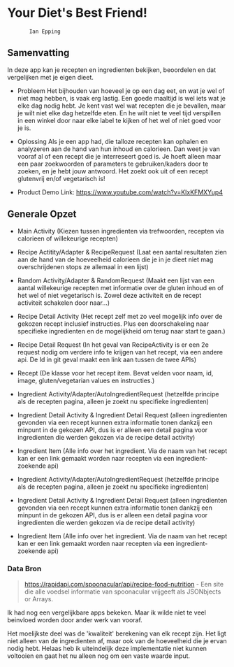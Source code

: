 # Your Diet's Best Friend!
           Ian Epping
## Samenvatting
In deze app kan je recepten en ingredienten bekijken, beoordelen en dat vergelijken met je eigen dieet.
- Probleem
Het bijhouden van hoeveel je op een dag eet, en wat je wel of niet mag hebben, is vaak erg lastig. Een goede maaltijd is wel iets wat je elke dag nodig hebt.
Je kent vast wel wat recepten die je bevallen, maar je wilt niet elke dag hetzelfde eten. En he wilt niet te veel tijd verspillen in een winkel door naar elke label te kijken of het wel of niet goed voor je is.

- Oplossing
Als je een app had, die talloze recepten kan ophalen en analyzeren aan de hand van hun inhoud en calorieen. Dan weet je van vooraf al of een recept die je interreseert goed is.
Je hoeft alleen maar een paar zoekwoorden of parameters te gebruiken/kaders door te zoeken, en je hebt jouw antwoord. Het zoekt ook uit of een recept glutenvrij en/of vegetarisch is!

- Product Demo Link: https://www.youtube.com/watch?v=KIxKFMXYup4

## Generale Opzet
- Main Activity (Kiezen tussen ingredienten via trefwoorden, recepten via calorieen of willekeurige recepten)
- Recipe Actitity/Adapter & RecipeRequest (Laat een aantal resultaten zien aan de hand van de hoeveelheid calorieen die je in je dieet niet mag overschrijdenen stops ze allemaal in een lijst)
- Random Activity/Adapter & RandomRequest (Maakt een lijst van een aantal willekeurige recepten met informatie over de gluten inhoud en of het wel of niet vegetarisch is. Zowel deze activiteit en de recept activiteit schakelen door naar...)
- Recipe Detail Activity (Het recept zelf met zo veel mogelijk info over de gekozen recept inclusief instructies. Plus een doorschakeling naar specifieke ingredienten en de mogelijkheid om terug naar start te gaan.)
- Recipe Detail Request (In het geval van RecipeActivity is er een 2e request nodig om verdere info te krijgen van het recept, via een andere api. De Id in git geval maakt een link aan tussen de twee APIs)
- Recept (De klasse voor het recept item. Bevat velden voor naam, id, image, gluten/vegetarian values en instructies.)
- Ingredient Activity/Adapter/AutoIngredientRequest (hetzelfde principe als de recepten pagina, alleen je zoekt nu specifieke ingredienten)
- Ingredient Detail Activity & Ingredient Detail Request (alleen ingredienten gevonden via een recept kunnen extra informatie tonen dankzij een minpunt in de gekozen API, dus is er alleen een detail pagina voor ingredienten die werden gekozen via de recipe detail activity)
- Ingredient Item (Alle info over het ingredient. Via de naam van het recept kan er een link gemaakt worden naar recepten via een ingredient-zoekende api)

- Ingredient Activity/Adapter/AutoIngredientRequest (hetzelfde principe als de recepten pagina, alleen je zoekt nu specifieke ingredienten)
- Ingredient Detail Activity & Ingredient Detail Request (alleen ingredienten gevonden via een recept kunnen extra informatie tonen dankzij een minpunt in de gekozen API, dus is er alleen een detail pagina voor ingredienten die werden gekozen via de recipe detail activity)
- Ingredient Item (Alle info over het ingredient. Via de naam van het recept kan er een link gemaakt worden naar recepten via een ingredient-zoekende api)

### Data Bron
> https://rapidapi.com/spoonacular/api/recipe-food-nutrition - Een site die alle voedsel informatie van spoonacular vrijgeeft als JSONbjects or Arrays.

Ik had nog een vergelijkbare apps bekeken. Maar ik wilde niet te veel beinvloed worden door ander werk van vooraf.

Het moelijkste deel was de 'kwaliteit'  berekening van elk recept zijn. Het ligt niet alleen van de ingredienten af, maar ook van de hoeveelheid die je ervan nodig hebt.
Helaas heb ik uiteindelijk deze implementatie niet kunnen voltooien en gaat het nu alleen nog om een vaste waarde input.
